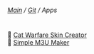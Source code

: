 ﻿###### [Main](https://pikakid98.github.io) / [Git](https://git-pikakid98.github.io) / Apps
<h1></h1>

📁 [Cat Warfare Skin Creator](https://git-pikakid98.github.io/apps/cat-warfare-skin-creator)
\
📁 [Simple M3U Maker](https://git-pikakid98.github.io/apps/simple-m3u-maker)
